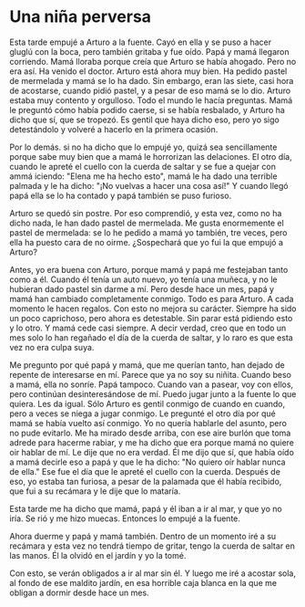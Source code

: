 # Una niña perversa

Esta tarde empujé a Arturo a la fuente. Cayó en ella y se puso a hacer
gluglú con la boca, pero también gritaba y fue oído. Papá y mamá
llegaron corriendo. Mamá lloraba porque creía que Arturo se había
ahogado. Pero no era así. Ha venido el doctor. Arturo está ahora muy
bien. Ha pedido pastel de mermelada y mamá se lo ha dado. Sin embargo,
eran las siete, casi hora de acostarse, cuando pidió pastel, y a pesar
de eso mamá se lo dio. Arturo estaba muy contento y orgulloso. Todo el
mundo le hacía preguntas. Mamá le preguntó cómo había podido caerse, si
se había resbalado, y Arturo ha dicho que sí, que se tropezó. Es gentil
que haya dicho eso, pero yo sigo detestándolo y volveré a hacerlo en la
primera ocasión.

Por lo demás. si no ha dicho que lo empujé yo, quizá sea sencillamente
porque sabe muy bien que a mamá le horrorizan las delaciones. El otro
día, cuando le apreté el cuello con la cuerda de saltar y se fue a
quejar con ammá iciendo: "Elena me ha hecho esto", mamá le ha dado una
terrible palmada y le ha dicho: "¡No vuelvas a hacer una cosa así!" Y
cuando llegó papá ella se lo ha contado y papá también se puso furioso.

Arturo se quedó sin postre. Por eso comprendió, y esta vez, como no ha
dicho nada, le han dado pastel de mermelada. Me gusta enormemente el
pastel de mermelada: se lo he pedido a mamá yo también, tre veces, pero
ella ha puesto cara de no oirme. ¿Sospechará que yo fui la que empujó a
Arturo?

Antes, yo era buena con Arturo, porque mamá y papá me festejaban tanto
como a él. Cuando él tenía un auto nuevo, yo tenía una muñeca, y no le
hubieran dado pastel sin darme a mí. Pero desde hace un mes, papá y
mamá han cambiado completamente conmigo. Todo es para Arturo. A cada
momento le hacen regalos. Con esto no mejora su carácter. Siempre ha
sido un poco caprichoso, pero ahora es detestable. Sin parar está
pidiendo esto y lo otro. Y mamá cede casi siempre. A decir verdad, creo
que en todo un mes solo lo han regañado el día de la cuerda de saltar,
y lo raro es que esta vez no era culpa suya.

Me pregunto por qué papá y mamá, que me querían tanto, han dejado de
repente de interesarse en mí. Parece que ya no soy su niñita. Cuando
beso a mamá, ella no sonríe. Papá tampoco. Cuando van a pasear, voy con
ellos, pero continúan desinteresándose de mí. Puedo jugar junto a la
fuente lo que quiera. Les da igual. Sólo Arturo es gentil conmigo de
cuando en cuando, pero a veces se niega a jugar conmigo. Le pregunté el
otro día por qué mamá se había vuelto así conmigo. Yo no quería
hablarle del asunto, pero no pude evitarlo. Me ha mirado desde arriba,
con ese aire burlón que toma adrede para hacerme rabiar, y me ha dicho
que era porque mamá no quiere oir hablar de mí. Le dije que no era
verdad. Él me dijo que sí, que había oído a mamá decirle eso a papá y
que le ha dicho: "No quiero oír hablar nunca de ella." Ese fue el día
que le apreté el cuello con la cuerda. Después de eso, yo estaba tan
furiosa, a pesar de la palamada que él había recibido, que fui a su
recámara y le dije que lo mataría.

Esta tarde me ha dicho que mamá, papá y él iban a ir al mar, y que yo
no iría. Se rió y me hizo muecas. Entonces lo empujé a la fuente.

Ahora duerme y papá y mamá también. Dentro de un momento iré a su
recámara y esta vez no tendrá tiempo de gritar, tengo la cuerda de
saltar en las manos. Él la olvidó en el jardín y yo la tomé.

Con esto, se verán obligados a ir al mar sin él. Y luego me iré a
acostar sola, al fondo de ese maldito jardín, en esa horrible caja
blanca en la que me obligan a dormir desde hace un mes.